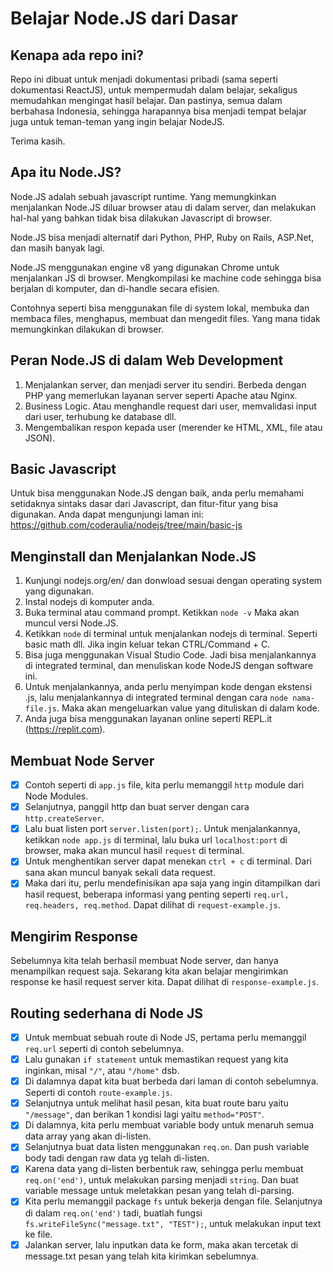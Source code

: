 # Belajar Node.JS dari Dasar

## Kenapa ada repo ini?

Repo ini dibuat untuk menjadi dokumentasi pribadi (sama seperti dokumentasi ReactJS), untuk mempermudah dalam belajar, sekaligus memudahkan mengingat hasil belajar. Dan pastinya, semua dalam berbahasa Indonesia, sehingga harapannya bisa menjadi tempat belajar juga untuk teman-teman yang ingin belajar NodeJS.

Terima kasih.

## Apa itu Node.JS?

Node.JS adalah sebuah javascript runtime. Yang memungkinkan menjalankan Node.JS diluar browser atau di dalam server, dan melakukan hal-hal yang bahkan tidak bisa dilakukan Javascript di browser.

Node.JS bisa menjadi alternatif dari Python, PHP, Ruby on Rails, ASP.Net, dan masih banyak lagi.

Node.JS menggunakan engine v8 yang digunakan Chrome untuk menjalankan JS di browser. Mengkompilasi ke machine code sehingga bisa berjalan di komputer, dan di-handle secara efisien.

Contohnya seperti bisa menggunakan file di system lokal, membuka dan membaca files, menghapus, membuat dan mengedit files. Yang mana tidak memungkinkan dilakukan di browser.

## Peran Node.JS di dalam Web Development

1. Menjalankan server, dan menjadi server itu sendiri. Berbeda dengan PHP yang memerlukan layanan server seperti Apache atau Nginx.
2. Business Logic. Atau menghandle request dari user, memvalidasi input dari user, terhubung ke database dll.
3. Mengembalikan respon kepada user (merender ke HTML, XML, file atau JSON).

## Basic Javascript

Untuk bisa menggunakan Node.JS dengan baik, anda perlu memahami setidaknya sintaks dasar dari Javascript, dan fitur-fitur yang bisa digunakan. Anda dapat mengunjungi laman ini:
https://github.com/coderaulia/nodejs/tree/main/basic-js

## Menginstall dan Menjalankan Node.JS

1. Kunjungi nodejs.org/en/ dan donwload sesuai dengan operating system yang digunakan.
2. Instal nodejs di komputer anda.
3. Buka terminal atau command prompt. Ketikkan `node -v` Maka akan muncul versi Node.JS.
4. Ketikkan `node` di terminal untuk menjalankan nodejs di terminal. Seperti basic math dll. Jika ingin keluar tekan CTRL/Command + C.
5. Bisa juga menggunakan Visual Studio Code. Jadi bisa menjalankannya di integrated terminal, dan menuliskan kode NodeJS dengan software ini.
6. Untuk menjalankannya, anda perlu menyimpan kode dengan ekstensi .js, lalu menjalankannya di integrated terminal dengan cara `node nama-file.js`. Maka akan mengeluarkan value yang dituliskan di dalam kode.
7. Anda juga bisa menggunakan layanan online seperti REPL.it (https://replit.com).

## Membuat Node Server

-  [x] Contoh seperti di `app.js` file, kita perlu memanggil `http` module dari Node Modules.
-  [x] Selanjutnya, panggil http dan buat server dengan cara `http.createServer`.
-  [x] Lalu buat listen port `server.listen(port);`. Untuk menjalankannya, ketikkan `node app.js` di terminal, lalu buka url `localhost:port` di browser, maka akan muncul hasil `request` di terminal.
-  [x] Untuk menghentikan server dapat menekan `ctrl + c` di terminal. Dari sana akan muncul banyak sekali data request.
-  [x] Maka dari itu, perlu mendefinisikan apa saja yang ingin ditampilkan dari hasil request, beberapa informasi yang penting seperti `req.url, req.headers, req.method`. Dapat dilihat di `request-example.js`.

## Mengirim Response

Sebelumnya kita telah berhasil membuat Node server, dan hanya menampilkan request saja. Sekarang kita akan belajar mengirimkan response ke hasil request server kita. Dapat dilihat di `response-example.js`.

## Routing sederhana di Node JS

-  [x] Untuk membuat sebuah route di Node JS, pertama perlu memanggil `req.url` seperti di contoh sebelumnya.
-  [x] Lalu gunakan `if statement` untuk memastikan request yang kita inginkan, misal `"/"`, atau `"/home"` dsb.
-  [x] Di dalamnya dapat kita buat berbeda dari laman di contoh sebelumnya. Seperti di contoh `route-example.js`.
-  [x] Selanjutnya untuk melihat hasil pesan, kita buat route baru yaitu `"/message"`, dan berikan 1 kondisi lagi yaitu `method="POST"`.
-  [x] Di dalamnya, kita perlu membuat variable body untuk menaruh semua data array yang akan di-listen.
-  [x] Selanjutnya buat data listen menggunakan `req.on`. Dan push variable body tadi dengan raw data yg telah di-listen.
-  [x] Karena data yang di-listen berbentuk raw, sehingga perlu membuat `req.on('end')`, untuk melakukan parsing menjadi `string`. Dan buat variable message untuk meletakkan pesan yang telah di-parsing.
-  [x] Kita perlu memanggil package `fs` untuk bekerja dengan file. Selanjutnya di dalam `req.on('end')` tadi, buatlah fungsi `fs.writeFileSync("message.txt", "TEST");`, untuk melakukan input text ke file.
-  [x] Jalankan server, lalu inputkan data ke form, maka akan tercetak di message.txt pesan yang telah kita kirimkan sebelumnya.
